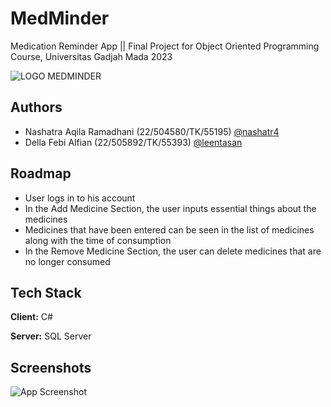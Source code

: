 # MedMinder
Medication Reminder App || Final Project for Object Oriented Programming Course, Universitas Gadjah Mada 2023

![LOGO MEDMINDER](https://github.com/nashatr4/MedMinder4/assets/114862010/c4819fed-d839-4b59-8ad3-5071fe67ad7f.PNG)

## Authors
- Nashatra Aqila Ramadhani (22/504580/TK/55195) [@nashatr4](https://github.com/nashatr4)
- Della Febi Alfian (22/505892/TK/55393) [@leentasan](https://github.com/leentasan)

## Roadmap
- User logs in to his account
- In the Add Medicine Section, the user inputs essential things about the medicines
- Medicines that have been entered can be seen in the list of medicines along with the time of consumption
- In the Remove Medicine Section, the user can delete medicines that are no longer consumed

## Tech Stack
**Client:** C#

**Server:** SQL Server

## Screenshots
![App Screenshot]()
